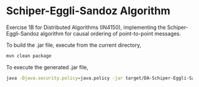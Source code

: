 # Schiper-Eggli-Sandoz Algorithm

Exercise 1B for Distributed Algorithms (IN4150), implementing the Schiper-Eggli-Sandoz algorithm for causal ordering
of point-to-point messages.

To build the .jar file, execute from the current directory,

```bash
mvn clean package
```

To execute the generated .jar file,

```bash
java -Djava.security.policy=java.policy -jar target/DA-Schiper-Eggli-Sandoz.jar
```
